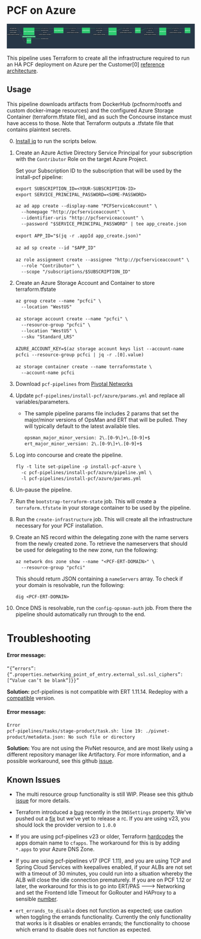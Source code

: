 # PCF on Azure

![Concourse Pipeline](embed.png)

This pipeline uses Terraform to create all the infrastructure required to run an
HA PCF deployment on Azure per the Customer[0] [reference
architecture](http://docs.pivotal.io/pivotalcf/1-10/refarch/azure/azure_ref_arch.html).

## Usage

This pipeline downloads artifacts from DockerHub (pcfnorm/rootfs and custom
docker-image resources) and the configured Azure Storage Container
(terraform.tfstate file), and as such the Concourse instance must have access
to those. Note that Terraform outputs a .tfstate file that contains plaintext
secrets.

0. [Install jq](https://stedolan.github.io/jq/download/) to run the scripts below.

1. Create an Azure Active Directory Service Principal for your subscription with
the `Contributor` Role on the target Azure Project.

   Set your Subscription ID to the subscription that will be used by the install-pcf pipeline:

   ```
   export SUBSCRIPTION_ID=<YOUR-SUBSCRIPTION-ID>
   export SERVICE_PRINCIPAL_PASSWORD=<SOME-PASSWORD>
   ```

   ```
   az ad app create --display-name "PCFServiceAccount" \
     --homepage "http://pcfserviceaccount" \
     --identifier-uris "http://pcfserviceaccount" \
     --password "$SERVICE_PRINCIPAL_PASSWORD" | tee app_create.json

   export APP_ID="$(jq -r .appId app_create.json)"

   az ad sp create --id "$APP_ID"

   az role assignment create --assignee "http://pcfserviceaccount" \
     --role "Contributor" \
     --scope "/subscriptions/$SUBSCRIPTION_ID"
   ```

2. Create an Azure Storage Account and Container to store terraform.tfstate

   ```
   az group create --name "pcfci" \
     --location "WestUS"

   az storage account create --name "pcfci" \
     --resource-group "pcfci" \
     --location "WestUS" \
     --sku "Standard_LRS"

   AZURE_ACCOUNT_KEY=$(az storage account keys list --account-name pcfci --resource-group pcfci | jq -r .[0].value)

   az storage container create --name terraformstate \
     --account-name pcfci
   ```

3. Download `pcf-pipelines` from [Pivotal Networks](https://network.pivotal.io/products/pcf-automation)

4. Update `pcf-pipelines/install-pcf/azure/params.yml` and replace all variables/parameters.

    - The sample pipeline params file includes 2 params that set the major/minor versions of
      OpsMan and ERT that will be pulled.  They will typically default to the latest available tiles.
      ```
      opsman_major_minor_version: 2\.[0-9\]+\.[0-9]+$
      ert_major_minor_version: 2\.[0-9\]+\.[0-9]+$ 
      ```

5. Log into concourse and create the pipeline.

   ```
   fly -t lite set-pipeline -p install-pcf-azure \
     -c pcf-pipelines/install-pcf/azure/pipeline.yml \
     -l pcf-pipelines/install-pcf/azure/params.yml
   ```

6. Un-pause the pipeline.

7. Run the `bootstrap-terraform-state` job. This will create a `terraform.tfstate` in your storage
container to be used by the pipeline.

8. Run the `create-infrastructure` job. This will create all the infrastructure necessary for your
PCF installation.

9. Create an NS record within the delegating zone with the name servers from the newly created zone. To retrieve the nameservers that should be used for delegating to the new zone, run the following:
   ```
   az network dns zone show --name "<PCF-ERT-DOMAIN>" \
     --resource-group "pcfci"
   ```

   This should return JSON containing a `nameServers` array. To check if your domain
is resolvable, run the following:

   ```
   dig <PCF-ERT-DOMAIN>
   ```

10. Once DNS is resolvable, run the `config-opsman-auth` job. From there the pipeline should automatically run through to the end.


# Troubleshooting

#### Error message: ####
   ```
   “{”errors”:{“.properties.networking_point_of_entry.external_ssl.ssl_ciphers”:[“Value can’t be blank”]}}”
   ```
   
   **Solution:** pcf-pipelines is not compatible with ERT 1.11.14. Redeploy with a [compatible](https://github.com/pivotal-cf/pcf-pipelines#install-pcf-pipelines) version. 

#### Error message: ####

    Error
    pcf-pipelines/tasks/stage-product/task.sh: line 19: ./pivnet-product/metadata.json: No such file or directory



  **Solution:** You are not using the PivNet resource, and are most likely using a different repository manager like Artifactory. For more information, and a possible workaround, see this github [issue](https://github.com/pivotal-cf/pcf-pipelines/issues/192). 


## Known Issues

- The multi resource group functionality is still WIP. Please see this github [issue](https://github.com/pivotal-cf/pcf-pipelines/issues/184) for more details. 

- Terraform introduced a [bug](https://github.com/terraform-providers/terraform-provider-azurerm/pull/772) recently in the `DNSSettings` property. We've pushed out a [fix](https://www.pivotaltracker.com/story/show/154810872) but we’ve yet to release a rc. If you are using v23, you should lock the provider version to `1.0.0`

- If you are using pcf-pipelines v23 or older, Terraform [hardcodes](https://github.com/pivotal-cf/pcf-pipelines/blob/v0.23.0/install-pcf/azure/terraform/c0-azure-base/dns.tf#L19) the apps domain name to `cfapps`. The workaround for this is by adding `*.apps` to your Azure DNS Zone.

- If you are using pcf-pipelines v17 (PCF 1.11), and you are using TCP and Spring Cloud Services with keepalives enabled, if your ALBs are not set with a timeout of 30 minutes, you could run into a situation whereby the ALB will close the idle connection prematurely. If you are on PCF 1.12 or later, the workaround for this is to go into ERT/PAS ---> Networking and set the Frontend Idle Timeout for GoRouter and HAProxy to a sensible [number](https://docs.pivotal.io/pivotalcf/2-0/customizing/azure-er-config.html#networking). 

- `ert_errands_to_disable` does not function as expected; use caution when toggling the errands functionality. Currently the only functionality that works is it disables or enables errands; the functionality to choose which errand to disable does not function as expected. 
